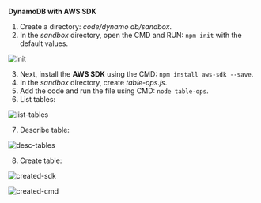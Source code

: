 **DynamoDB with AWS SDK**

1. Create a directory: _code/dynamo db/sandbox_.
2. In the _sandbox_ directory, open the CMD and RUN: `npm init` with the default values.

![init](https://user-images.githubusercontent.com/26769575/98445271-c9a94480-213c-11eb-9b8b-2941d4fc1638.JPG)

3. Next, install the **AWS SDK** using the CMD: `npm install aws-sdk --save`.
4. In the _sandbox_ directory, create _table-ops.js_.
5. Add the code and run the file using CMD: `node table-ops`.
6. List tables:

![list-tables](https://user-images.githubusercontent.com/26769575/98445459-eabe6500-213d-11eb-9d1d-454059e0cfaf.JPG)

7. Describe table:

![desc-tables](https://user-images.githubusercontent.com/26769575/98445653-c57e2680-213e-11eb-8241-2969d2c76c3c.JPG)

8. Create table:

![created-sdk](https://user-images.githubusercontent.com/26769575/98445798-a633c900-213f-11eb-9325-61a0e2918a55.JPG)

![created-cmd](https://user-images.githubusercontent.com/26769575/98445805-b481e500-213f-11eb-8264-9052e5dc2689.JPG)


